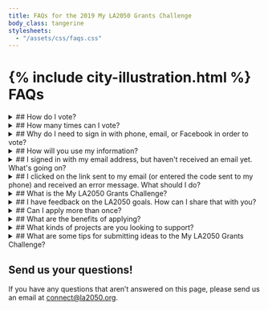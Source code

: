 ```yaml
---
title: FAQs for the 2019 My LA2050 Grants Challenge
body_class: tangerine
stylesheets:
  - "/assets/css/faqs.css"
---
```


<h1>
  {% include city-illustration.html %}
  FAQs
</h1>


<details class="faq" markdown="1">

<summary markdown="1">
## How do I vote?
</summary>

Visit [challenge.la2050.org](https://challenge.la2050.org) to start the voting process.


<!--
If you need additonal assistance, check out this [step-by-step guide](https://www.dropbox.com/s/tk93k2bk1rmqz17/Step-By-Step%20Voting%20Guide%20for%20the%202018%20My%20LA2050%20Activation%20Challenge%20%281%29.pdf?dl=0) on how to vote. 
-->


</details>



<details class="faq" markdown="1">

<summary markdown="1">
## How many times can I vote?
</summary>

You can only vote once per goal category, for a total of 5 votes. It is not required that you use all 5 of your votes, but we encourage you to do so! If you'd like to read about entries you’re less familiar with before you vote, we have all of the [entries’ submissions](/entries/) posted and available.

</details>



<details class="faq" markdown="1">

<summary markdown="1">
## Why do I need to sign in with phone, email, or Facebook in order to vote?
</summary>

The short answer: we want to make sure you’re not a bot. We’re asking for this information for authentication purposes and to ensure that we are not receiving multiple voting forms from one individual.

</details>



<details class="faq" markdown="1">

<summary markdown="1">
## How will you use my information?
</summary>

We definitely won’t spam you. We will only contact you if you opt-in to our LA2050 newsletter (which you should for great jobs, events, news, and LA love in general!) We will not distribute your information or sell it to a third party, promise.

</details>



<details class="faq" markdown="1">

<summary markdown="1">
## I signed in with my email address, but haven't received an email yet. What's going on?
</summary>

If you entered your email address correctly, but don’t see a confirmation message, please check your spam folder. If you still don’t see it after several minutes, either contact us at [connect@la2050.org](mailto:connect@la2050.org) or try using another method to confirm your votes (e.g., phone or email).

</details>



<details class="faq" markdown="1">

<summary markdown="1">
## I clicked on the link sent to my email (or entered the code sent to my phone) and received an error message. What should I do?
</summary>

You may have encountered this error message because you switched devices. It’s important that you complete the voting process on the same device that you started it on. Go back to your original device, and try again! 

It’s also possible that the link or code has expired. If this is the case, you should be able to resend the code or email in order to confirm your votes. 

</details>


<details class="faq" markdown="1">

<summary markdown="1">
## What is the My LA2050 Grants Challenge?
</summary>

The My LA2050 Grants Challenge is an open call for ideas to make Los Angeles the best place to learn, create, play, connect, and live. A total of $1M will be awarded among 10 organizations—two per goal category—to implement their proposals. Each organization will receive a total of $100,000 over one year to support its efforts.

LA2050 will commit to a one-year partnership with the winners—leveraging its resources, assets, and networks to help the projects succeed. Together, the winning organizations, LA2050, and Angelenos will make progress for the region that will change the course of our future.

</details>



<details class="faq" markdown="1">

<summary markdown="1">
## I have feedback on the LA2050 goals. How can I share that with you?
</summary>

We want your feedback! Email us at [connect@la2050.org](mailto:connect@la2050.org) with your feedback.

We want Angelenos to see themselves as part of the solutions we need to improve our region. And we want to tap into the expertise of the organizations, agencies, and companies who have great ideas about how to boost engagement on local issues.

</details>



<details class="faq" markdown="1">

<summary markdown="1">
## Can I apply more than once?
</summary>

There can be multiple entries from the same organization, as long as the submissions are unique and in goal different categories. However, we would recommend consolidating your resources, collaborators, and supporters to submit one awesome proposal!

</details>



<details class="faq" markdown="1">

<summary markdown="1">
## What are the benefits of applying?
</summary>

Beyond the potential to receive a grant for your work, we believe that applying to the challenge will provide additional benefits including:

* The opportunity to participate in a first-of-its-kind regional effort
* Increased awareness and exposure via our public platform
* Increased understanding of LA’s social impact landscape
* The opportunity to cultivate and build new relationships with peers
* The chance to build a coalition of committed Angelenos and organizations to support important work in LA
* The opportunity to learn how to tell a compelling story about your organization’s impact
* Inspiring the creation of videos, photos, tweets, and pithy messaging to promote your proposal
* Visibility in front of other foundations and potential alternative funding sources. Past challenges have resulted in +$2.25M in grants from outside funders using the LA2050 platform for their grantmaking
* 'Volunteer' and 'donate' buttons on each submission page to drive resources to your organization

</details>



<details class="faq" markdown="1">

<summary markdown="1">
## What kinds of projects are you looking to support?
</summary>

We’re open! But here are some ideas about what we’re looking for:

* Bold efforts that will produce measurable wins for the LA region
* A spirit of collaboration and desire to unify and amplify collective efforts
* Clear focus on inclusion, diversity of voices, and equity
* Efforts that not only produce positive results, but are also focused on increasing local engagement and civic participation
* A desire to test new strategies

For inspiration, you can check out submissions from previous winners at the [My LA2050 Ideas Archive](https://archive.la2050.org/search/?keywords=winner).

</details>



<details class="faq" markdown="1">

<summary markdown="1">
## What are some tips for submitting ideas to the My LA2050 Grants Challenge?
</summary>

Collaborate. We are eager to see folks working together to improve Los Angeles.

Think about impact. Be imaginative and audacious. We want to hear your most ambitious ideas – but we also want to know that your project is feasible, implementable, and that it could impact the [LA2050 goals and metrics](/about/#goals).

Share how your proposal will impact the LA2050 goal you are focusing on. For example, if you’ve chosen the ‘Learn’ category, you might describe how your proposal will improve graduation rates; if you’ve chosen the ‘Connect’ category, you might explain how your proposal will increase voting rates or volunteerism.

Be sure to explain why you think the strategy and methods are the best course of action for impacting the goal and metrics.

Please include an image that represents your idea or organization. You’ll get the best results if you send us the highest resolution image you have. We recommend avoiding a lot of text or logos in your images, as we may have to crop them to fit our site. Images should be in JPEG, or PNG format.

Videos can also help quickly articulate your project or your organization’s mission. To include a video, first upload the video to a place like [YouTube](https://www.youtube.com/) or [Vimeo](https://vimeo.com/), and then include the URL for the video with your application.

Applicants should not expect to be able to revise their applications after the submission date.

Your application goes through a moderation process, and will show up on the site if it is approved. If we have questions about your application, we will be in touch.

Read [the application and scorecard](https://drive.google.com/drive/folders/13kEX-1p_OgnW8AdHK0Ie6SxCPAHe2Ci0?usp=sharing) to get a more precise idea of what we want to see. 

Check out the [LA2050 Goals](/about/#goals), the [LA2050 Report](https://la2050.s3-us-west-1.amazonaws.com/reports/1/pdfs/vision_for_a_successful_los_angeles.pdf), and our most recent Submissions Report for additional information.

</details>


## Send us your questions!

If you have any questions that aren’t answered on this page, please send us an email at [connect@la2050.org](mailto:connect@la2050.org).


